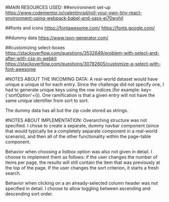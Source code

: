 #MAIN RESOURCES USED:
##environment set-up
https://www.codementor.io/valentinrad/roll-your-own-tiny-react-environment-using-webpack-babel-and-sass-ei70wyhjl

##fonts and icons
https://fontawesome.com/
https://fonts.google.com/

##dummy data
https://www.json-generator.com/

##customizing select-boxes
https://stackoverflow.com/questions/3532649/problem-with-select-and-after-with-css-in-webkit
https://stackoverflow.com/questions/30782605/customize-a-select-with-font-awesome

#NOTES ABOUT THE INCOMING DATA:
A real-world dataset would have unique a unique id for each entry. Since the challenge did not specify one, I had to generate unique keys using the row indices (for example: key={'sortOption'+i}). One ramification is that a given entry will not have the same unique identifier from sort to sort.

The dummy data has all but the zip code stored as strings.

#NOTES ABOUT IMPLEMENTATION:
Overarching structure was not specified. I chose to create a separate, dummy navbar component (since that would typically be a completely separate component in a real-world scenario), and then all of the other functionality within the page-table component.

Behavior when choosing a listbox option was also not given in detail. I choose to implement them as follows: if the user changes the number of items per page, the results will still contain the item that was previously at the top of the page. If the user changes the sort criterion, it starts a fresh search.

Behavior when clicking on a an already-selected column header was not specified in detail. I choose to allow toggling between ascending and descending sort order.
